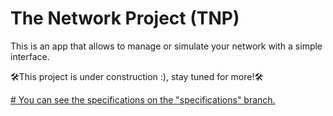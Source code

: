 # The Network Project (TNP)
This is an app that allows to manage or simulate your network with a simple interface.

🛠This project is under construction :), stay tuned for more!🛠

[# You can see the specifications on the "specifications" branch.](https://github.com/Thespiki/The-Network-Project/tree/Specifications)

